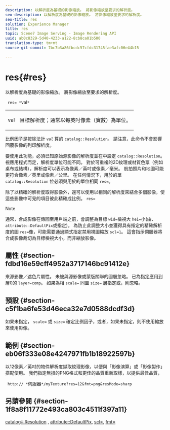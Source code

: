 ```yaml
---
description: 以解析度為基礎的影像縮放。 將影像縮放至要求的解析度。
seo-description: 以解析度為基礎的影像縮放。 將影像縮放至要求的解析度。
seo-title: res
solution: Experience Manager
title: res
topic: Scene7 Image Serving - Image Rendering API
uuid: ab0c8329-5d40-4233-a122-8cb8ca01b500
translation-type: tm+mt
source-git-commit: 7bc7b3a86fbcdc57cfdc31745fae3afc06e44b15

---
```



# res{#res}

以解析度為基礎的影像縮放。 將影像縮放至要求的解析度。

` res= *`val`*`

<table id="simpletable_E69F3709266749C4A165C90FF18FF5AA"> 
 <tr class="strow"> 
  <td class="stentry"> <p> <span class="varname"> val </span> </p> </td> 
  <td class="stentry"> <p>目標解析度；通常以每英吋像素（實數）為單位。 </p> </td> 
 </tr> 
</table>

比例因子是按除法計 *`val`* 算的 `catalog::Resolution`。 請注意，此命令不會影響回覆影像的列印解析度。

要使用此功能，必須已知原始源影像的解析度並在中設定 `catalog::Resolution`。 視應用程式而定，解析度單位可能不同。 對於可重複的2D紋理或材質色票（例如桌布或結構），解析度可以表示為像素／英吋或像素／毫米。 航拍照片和地圖可能更符合像素／英里或像素／公里。 在任何情況下，用於的單 `catalog::Resolution` 位必須與用於的單位相同 `res=`。

除了以精確的解析度取得影像外，還可以使用以相同的解析度來結合多個影像，使這些影像中可見的項目彼此精確成比例。 `res=`

>[!NOTE]
>
>通常，合成影像在傳回至用戶端之前，會調整為目標 `wid=`檢視大 `hei=`小(由、 `attribute::DefaultPix`或指定)。 為防止此調整大小並獲得具有指定的精確解析度的圖 `res=`像，可能需要通過顯式指定禁用視圖縮放 `scl=1`。 這會指示伺服器將合成影像裁切為目標檢視大小，而非縮放影像。

## 屬性 {#section-fdbd16e59cff4952a3717146bc91412e}

來源影像／遮色片屬性。 未被與源影像或蒙版關聯的圖層忽略。 已為指定應用到層0的 `layer=comp`。 如果為相 `scale=` 同圖 `size=` 層指定或，則忽略。

## 預設 {#section-c5f1ba6fe53d46eca32e7d0588dcdf3d}

如果未指定， `scale=` 或 `size=` 確定比例因子，或者，如果未指定，則不使用縮放來使用影像。

## 範例 {#section-eb06f333e08e4247971fb1b18922597b}

以12像素／英吋的物件解析度擷取紋理影像，以便與「影像演算」或「影像製作」搭配使用。 我們指定無損的PNG格式和更佳的品質重新取樣，以提供最佳品質，

` http:// *`伺服器`*/myTexture?res=12&fmt=png&resMode=sharp`

## 另請參閱 {#section-1f8a8f11772e493ca803c4511f397a11}

[catalog:::Resolution](../../../../../is-api/image-catalog/image-serving-api-ref/c-image-catalog-reference/c-image-svg-data-reference/c-image-data-reference/r-resolution-cat.md#reference-de489f5f36b64bd0831749546f8728e1) , [attribute::DefaultPix](../../../../../is-api/image-catalog/image-serving-api-ref/c-image-catalog-reference/c-attributes-reference/r-defaultpix.md#reference-996b2c22b30f4fd9b970c84063306df1), [scl=](../../../../../is-api/http-ref/image-serving-api-ref/c-http-protocol-reference/c-command-reference/r-scl.md#reference-b2a74e493d0d407e98fe350551ba3fcc), [fmt=](../../../../../is-api/http-ref/image-serving-api-ref/c-http-protocol-reference/c-command-reference/r-is-http-fmt.md#reference-cdf10043423b45ba9fe15157fb3ae37a)

